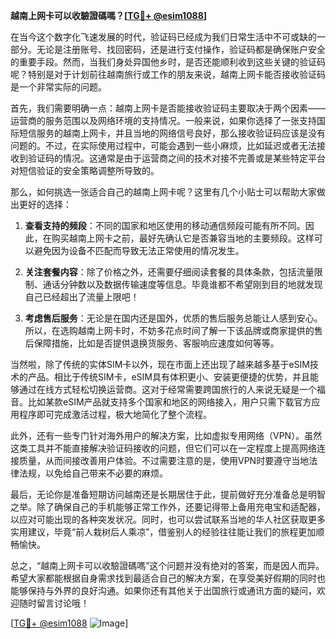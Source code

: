 **越南上网卡可以收驗證碼嗎？[[TG💪+ @esim1088](https://t.me/s/esim1088)]**

在当今这个数字化飞速发展的时代，验证码已经成为我们日常生活中不可或缺的一部分。无论是注册账号、找回密码，还是进行支付操作，验证码都是确保账户安全的重要手段。然而，当我们身处异国他乡时，是否还能顺利收到这些关键的验证码呢？特别是对于计划前往越南旅行或工作的朋友来说，越南上网卡能否接收验证码是一个非常实际的问题。

首先，我们需要明确一点：越南上网卡是否能接收验证码主要取决于两个因素——运营商的服务范围以及网络环境的支持情况。一般来说，如果你选择了一张支持国际短信服务的越南上网卡，并且当地的网络信号良好，那么接收验证码应该是没有问题的。不过，在实际使用过程中，可能会遇到一些小麻烦，比如延迟或者无法接收到验证码的情况。这通常是由于运营商之间的技术对接不完善或是某些特定平台对短信验证的安全策略调整所导致的。

那么，如何挑选一张适合自己的越南上网卡呢？这里有几个小贴士可以帮助大家做出更好的选择：

1. **查看支持的频段**：不同的国家和地区使用的移动通信频段可能有所不同。因此，在购买越南上网卡之前，最好先确认它是否兼容当地的主要频段。这样可以避免因为设备不匹配而导致无法正常使用的情况发生。

2. **关注套餐内容**：除了价格之外，还需要仔细阅读套餐的具体条款，包括流量限制、通话分钟数以及数据传输速度等信息。毕竟谁都不希望刚到目的地就发现自己已经超出了流量上限吧！

3. **考虑售后服务**：无论是在国内还是国外，优质的售后服务总能让人感到安心。所以，在选购越南上网卡时，不妨多花点时间了解一下该品牌或商家提供的售后保障措施，比如是否提供退换货服务、客服响应速度如何等等。

当然啦，除了传统的实体SIM卡以外，现在市面上还出现了越来越多基于eSIM技术的产品。相比于传统SIM卡，eSIM具有体积更小、安装更便捷的优势，并且能够通过在线方式轻松切换运营商。这对于经常需要跨国旅行的人来说无疑是一个福音。比如某款eSIM产品就支持多个国家和地区的网络接入，用户只需下载官方应用程序即可完成激活过程，极大地简化了整个流程。

此外，还有一些专门针对海外用户的解决方案，比如虚拟专用网络（VPN）。虽然这类工具并不能直接解决验证码接收的问题，但它们可以在一定程度上提高网络连接质量，从而间接改善用户体验。不过需要注意的是，使用VPN时要遵守当地法律法规，以免给自己带来不必要的麻烦。

最后，无论你是准备短期访问越南还是长期居住于此，提前做好充分准备总是明智之举。除了确保自己的手机能够正常工作外，还要记得带上备用充电宝和适配器，以应对可能出现的各种突发状况。同时，也可以尝试联系当地的华人社区获取更多实用建议，毕竟“前人栽树后人乘凉”，借鉴别人的经验往往能让我们的旅程更加顺畅愉快。

总之，“越南上网卡可以收驗證碼嗎”这个问题并没有绝对的答案，而是因人而异。希望大家都能根据自身需求找到最适合自己的解决方案，在享受美好假期的同时也能够保持与外界的良好沟通。如果你还有其他关于出国旅行或通讯方面的疑问，欢迎随时留言讨论哦！

[[TG💪+ @esim1088](https://t.me/s/esim1088) ![Image](https://i.postimg.cc/4NQfJmqS/Snipaste-2025-05-13-00-14-12.png)]